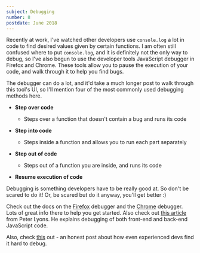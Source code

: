```yaml
---
subject: Debugging
number: 8
postdate: June 2018
---
```


Recently at work, I've watched other developers use `console.log` a lot in code to find desired values given by certain functions. I am often still confused where to put `console.log`, and it is definitely not the only way to debug, so I've also begun to use the developer tools JavaScript debugger in Firefox and Chrome. These tools allow you to pause the execution of your code, and walk through it to help you find bugs.

The debugger can do a lot, and it'd take a much longer post to walk through this tool's UI, so I'll mention four of the most commonly used debugging methods here.

- **Step over code**

  - Steps over a function that doesn't contain a bug and runs its code

- **Step into code**

  - Steps inside a function and allows you to run each part separately

- **Step out of code**

  - Steps out of a function you are inside, and runs its code

- **Resume execution of code**

Debugging is something developers have to be really good at. So don't be scared to do it! Or, be scared but do it anyway, you'll get better :)

Check out the docs on the [Firefox](https://developer.mozilla.org/en-US/docs/Tools/Debugger) debugger and the [Chrome](https://developers.google.com/web/tools/chrome-devtools/javascript/reference#breakpoints) debugger. Lots of great info there to help you get started. Also check out [this article](https://peterlyons.com/js-debug) from Peter Lyons. He explains debugging of both front-end and back-end JavaScript code.

Also, check [this](https://daverupert.com/2018/05/my-struggle-with-testing-code/) out - an honest post about how even experienced devs find it hard to debug.
